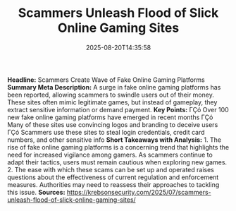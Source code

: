 ﻿---
title: "Scammers Unleash Flood of Slick Online Gaming Sites"
date: "2025-08-20T14:35:58"
category: "Markets"
summary: ""
slug: "scammers unleash flood of slick online gaming sites"
source_urls:
  - "https://krebsonsecurity.com/2025/07/scammers-unleash-flood-of-slick-online-gaming-sites/"
seo:
  title: "Scammers Unleash Flood of Slick Online Gaming Sites | Hash n Hedge"
  description: ""
  keywords: ["news", "markets", "brief"]
---
**Headline:** Scammers Create Wave of Fake Online Gaming Platforms  **Summary Meta Description:** A surge in fake online gaming platforms has been reported, allowing scammers to swindle users out of their money. These sites often mimic legitimate games, but instead of gameplay, they extract sensitive information or demand payment.  **Key Points:**  ΓÇó Over 100 new fake online gaming platforms have emerged in recent months ΓÇó Many of these sites use convincing logos and branding to deceive users ΓÇó Scammers use these sites to steal login credentials, credit card numbers, and other sensitive info  **Short Takeaways with Analysis:**  1. The rise of fake online gaming platforms is a concerning trend that highlights the need for increased vigilance among gamers. As scammers continue to adapt their tactics, users must remain cautious when exploring new games. 2. The ease with which these scams can be set up and operated raises questions about the effectiveness of current regulation and enforcement measures. Authorities may need to reassess their approaches to tackling this issue.  **Sources:**  https://krebsonsecurity.com/2025/07/scammers-unleash-flood-of-slick-online-gaming-sites/ 
